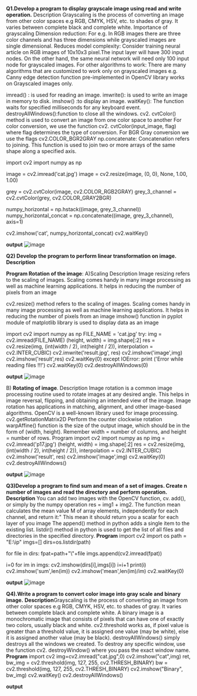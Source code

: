 **Q1.Develop a program to display grayscale image using read and write operation.**
Description Grayscaling is the process of converting an image from other color spaces e.g RGB, CMYK, HSV, etc. to shades of gray. It varies between complete black and
complete white. Importance of grayscaling Dimension reduction: For e.g. In RGB
images there are three color channels and has three dimensions while grayscaled
images are single dimensional. Reduces model complexity: Consider training neural
article on RGB images of 10x10x3 pixel.The input layer will have 300 input nodes. On
the other hand, the same neural network will need only 100 input node for grayscaled
images. For other algorithms to work: There are many algorithms that are customized to
work only on grayscaled images e.g. Canny edge detection function pre-implemented in
OpenCV library works on Grayscaled images only.

imread() : is used for reading an image. imwrite(): is used to write an image in memory
to disk. imshow() :to display an image. waitKey(): The function waits for specified
milliseconds for any keyboard event. destroyAllWindows():function to close all the
windows. cv2. cvtColor() method is used to convert an image from one color space to
another For color conversion, we use the function cv2. cvtColor(input_image, flag)
where flag determines the type of conversion. For BGR Gray conversion we use the
flags cv2.COLOR_BGR2GRAY np.concatenate: Concatenation refers to joining. This
function is used to join two or more arrays of the same shape along a specified axis.

import cv2
import numpy as np

image = cv2.imread('cat.jpg')
image = cv2.resize(image, (0, 0), None, 1.00, 1.00)

grey = cv2.cvtColor(image, cv2.COLOR_RGB2GRAY)
grey_3_channel = cv2.cvtColor(grey, cv2.COLOR_GRAY2BGR)

numpy_horizontal = np.hstack((image, grey_3_channel))
numpy_horizontal_concat = np.concatenate((image, grey_3_channel), axis=1)

cv2.imshow('cat', numpy_horizontal_concat)
cv2.waitKey()

**output**
![image](https://user-images.githubusercontent.com/72405086/105021141-057c5680-5a6a-11eb-8a84-cbbf6439c83c.png)

**Q2) Develop the program to perform linear transformation on image. Description**

**Program Rotation of the image**: A)Scaling Description Image resizing refers to the
scaling of images. Scaling comes handy in many image processing as well as machine
learning applications. It helps in reducing the number of pixels from an image

cv2.resize() method refers to the scaling of images. Scaling comes handy in many
image processing as well as machine learning applications. It helps in reducing the
number of pixels from an image imshow() function in pyplot module of matplotlib library
is used to display data as an image

import cv2
import numpy as np
FILE_NAME = &#39;cat.jpg&#39;
try:
img = cv2.imread(FILE_NAME)
(height, width) = img.shape[:2]
res = cv2.resize(img, (int(width / 2), int(height / 2)), interpolation =
cv2.INTER_CUBIC)
cv2.imwrite(&#39;result.jpg&#39;, res)
cv2.imshow(&#39;image&#39;,img)
cv2.imshow(&#39;result&#39;,res)
cv2.waitKey(0)
except IOError:
print (&#39;Error while reading files !!!&#39;)
cv2.waitKey(0)
cv2.destroyAllWindows(0)

**output**
![image](https://user-images.githubusercontent.com/72405086/105061175-3a56d080-5a9f-11eb-8626-d0515cd3ca94.png)

B) **Rotating of image**. Description Image rotation is a common image processing routine used to rotate images at any desired angle. This helps in image reversal, flipping, and obtaining an intended view of the image. Image rotation has applications in matching, alignment, and other image-based algorithms. OpenCV is a well-known library used for image processing. cv2.getRotationMatrix2D Perform the counter clockwise rotation warpAffine() function is the size of the output image, which should be in the form of (width, height). Remember width = number of columns, and height = number of rows.
Program
import cv2 
import numpy as np 
img = cv2.imread('p17.jpg')
(height, width) = img.shape[:2]
res = cv2.resize(img, (int(width / 2), int(height / 2)), interpolation = cv2.INTER_CUBIC)
cv2.imshow('result', res) 
cv2.imshow('image',img) 
cv2.waitKey(0) 
cv2.destroyAllWindows()

**output**
![image](https://user-images.githubusercontent.com/72405086/105060972-f8c62580-5a9e-11eb-89df-fd2c4c528829.png)

**Q3)Develop a program to find sum and mean of a set of images.
Create n number of images and read the directory and perform
operation.**
**Description** You can add two images with the OpenCV function, cv. add(), or simply by the numpy operation res = img1 + img2. The function mean calculates the mean value M of array elements, independently for each channel, and return it:" This mean it should return you a scalar for each layer of you image The append() method in python adds a single item to the existing list. listdir() method in python is used to get the list of all files and directories in the specified directory.
**Program**
import cv2
import os
path = &quot;E:\ip&quot;
imgs=[]
dirs=os.listdir(path)

for file in dirs:
fpat=path+&quot;\\&quot;+file
imgs.append(cv2.imread(fpat))

i=0
for im in imgs:
cv2.imshow(dirs[i],imgs[i])
i=i+1
print(i)
cv2.imshow(&#39;sum&#39;,len(im))
cv2.imshow(&#39;mean&#39;,len(im)/im)
cv2.waitKey(0)

**output**
![image](https://user-images.githubusercontent.com/72405086/105062304-76d6fc00-5aa0-11eb-891d-db4db818fa04.png)

**Q4).Write a program to convert color image into gray scale and
binary image.**
**Description**Grayscaling is the process of converting an image from other color spaces e.g RGB, CMYK, HSV, etc. to shades of gray. It varies between complete black and complete white. A binary image is a monochromatic image that consists of pixels that can have one of exactly two colors, usually black and white. cv2.threshold works as, if pixel value is greater than a threshold value, it is assigned one value (may be white), else it is assigned another value (may be black). destroyAllWindows() simply destroys all the windows we created. To destroy any specific window, use the function cv2. destroyWindow() where you pass the exact window name.
**Program**
import cv2
img=cv2.imread(&quot;cat.jpg&quot;,0)
cv2.imshow(&quot;cat&quot;,img)
ret, bw_img = cv2.threshold(img, 127, 255, cv2.THRESH_BINARY)
bw = cv2.threshold(img, 127, 255, cv2.THRESH_BINARY)
cv2.imshow(&quot;Binary&quot;, bw_img)
cv2.waitKey()
cv2.destroyAllWindows()

**output**







